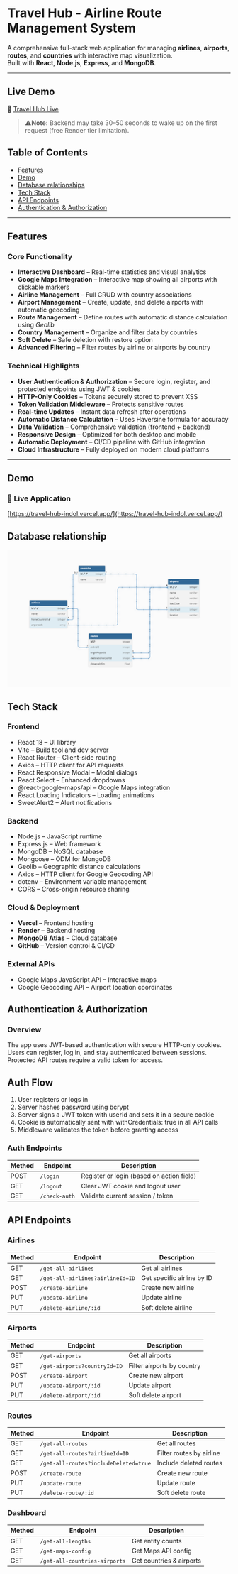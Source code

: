 #  Travel Hub - Airline Route Management System

A comprehensive full-stack web application for managing **airlines**, **airports**, **routes**, and **countries** with interactive map visualization.  
Built with **React**, **Node.js**, **Express**, and **MongoDB**.

---

##  Live Demo
🔗 [Travel Hub Live](https://travel-hub-indol.vercel.app/)

> ⚠️**Note:** Backend may take 30–50 seconds to wake up on the first request (free Render tier limitation).


##  Table of Contents
- [Features](#-features)
- [Demo](#-demo)
- [Database relationships](#️-database-relationships)
- [Tech Stack](#️-tech-stack)
- [API Endpoints](#-api-endpoints)
- [Authentication & Authorization](#-authentication-&-authorization)

---

## Features

###  Core Functionality
- **Interactive Dashboard** – Real-time statistics and visual analytics  
- **Google Maps Integration** – Interactive map showing all airports with clickable markers  
- **Airline Management** – Full CRUD with country associations  
- **Airport Management** – Create, update, and delete airports with automatic geocoding  
- **Route Management** – Define routes with automatic distance calculation using *Geolib*  
- **Country Management** – Organize and filter data by countries  
- **Soft Delete** – Safe deletion with restore option  
- **Advanced Filtering** – Filter routes by airline or airports by country  

###  Technical Highlights
- **User Authentication & Authorization** – Secure login, register, and protected endpoints using JWT & cookies
- **HTTP-Only Cookies** – Tokens securely stored to prevent XSS
- **Token Validation Middleware** – Protects sensitive routes
- **Real-time Updates** – Instant data refresh after operations  
- **Automatic Distance Calculation** – Uses Haversine formula for accuracy  
- **Data Validation** – Comprehensive validation (frontend + backend)  
- **Responsive Design** – Optimized for both desktop and mobile  
- **Automatic Deployment** – CI/CD pipeline with GitHub integration  
- **Cloud Infrastructure** – Fully deployed on modern cloud platforms  

---

##  Demo

### 🔗 Live Application
[https://travel-hub-indol.vercel.app/](https://travel-hub-indol.vercel.app/)

## Database relationship

![Database relationships](./public/database-relationships.png)

## Tech Stack

###  Frontend
- React 18 – UI library  
- Vite – Build tool and dev server  
- React Router – Client-side routing  
- Axios – HTTP client for API requests  
- React Responsive Modal – Modal dialogs  
- React Select – Enhanced dropdowns  
- @react-google-maps/api – Google Maps integration  
- React Loading Indicators – Loading animations  
- SweetAlert2 – Alert notifications  

### Backend
- Node.js – JavaScript runtime  
- Express.js – Web framework  
- MongoDB – NoSQL database  
- Mongoose – ODM for MongoDB  
- Geolib – Geographic distance calculations  
- Axios – HTTP client for Google Geocoding API  
- dotenv – Environment variable management  
- CORS – Cross-origin resource sharing  

### Cloud & Deployment
- **Vercel** – Frontend hosting  
- **Render** – Backend hosting  
- **MongoDB Atlas** – Cloud database  
- **GitHub** – Version control & CI/CD  

### External APIs
- Google Maps JavaScript API – Interactive maps  
- Google Geocoding API – Airport location coordinates  

## Authentication & Authorization
### Overview
The app uses JWT-based authentication with secure HTTP-only cookies.
Users can register, log in, and stay authenticated between sessions.
Protected API routes require a valid token for access.

## Auth Flow
1. User registers or logs in
2. Server hashes password using bcrypt
3. Server signs a JWT token with userId and sets it in a secure cookie
4. Cookie is automatically sent with withCredentials: true in all API calls
5. Middleware validates the token before granting access

###  Auth Endpoints
| Method | Endpoint | Description |
|--------|---------|-------------|
| POST | `/login` | Register or login (based on action field) |
| GET | `/logout` | Clear JWT cookie and logout user |
| GET | `/check-auth` | Validate current session / token |


##  API Endpoints

###  Airlines
| Method | Endpoint | Description |
|--------|---------|-------------|
| GET | `/get-all-airlines` | Get all airlines |
| GET | `/get-all-airlines?airlineId=ID` | Get specific airline by ID |
| POST | `/create-airline` | Create new airline |
| PUT | `/update-airline` | Update airline |
| PUT | `/delete-airline/:id` | Soft delete airline |

###  Airports
| Method | Endpoint | Description |
|--------|---------|-------------|
| GET | `/get-airports` | Get all airports |
| GET | `/get-airports?countryId=ID` | Filter airports by country |
| POST | `/create-airport` | Create new airport |
| PUT | `/update-airport/:id` | Update airport |
| PUT | `/delete-airport/:id` | Soft delete airport |

###  Routes
| Method | Endpoint | Description |
|--------|---------|-------------|
| GET | `/get-all-routes` | Get all routes |
| GET | `/get-all-routes?airlineId=ID` | Filter routes by airline |
| GET | `/get-all-routes?includeDeleted=true` | Include deleted routes |
| POST | `/create-route` | Create new route |
| PUT | `/update-route` | Update route |
| PUT | `/delete-route/:id` | Soft delete route |

###  Dashboard
| Method | Endpoint | Description |
|--------|---------|-------------|
| GET | `/get-all-lengths` | Get entity counts |
| GET | `/get-maps-config` | Get Maps API config |
| GET | `/get-all-countries-airports` | Get countries & airports |

